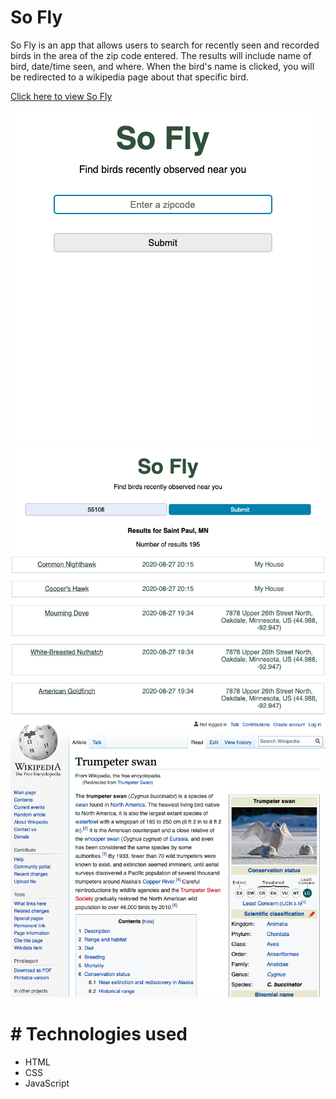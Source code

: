 # So Fly

So Fly is an app that allows users to search for recently seen and recorded birds in the area of the zip code entered. The results will include name of bird, date/time seen, and where. When the bird's name is clicked, you will be redirected to a wikipedia page about that specific bird.

[Click here to view So Fly](kossanr.github.io/api_capstone/)

![Main Page](mainpage.jpg)
![results list](results.jpg)
![Redirect to Wikipedia](wiki.jpg)

# # Technologies used

- HTML
- CSS
- JavaScript
